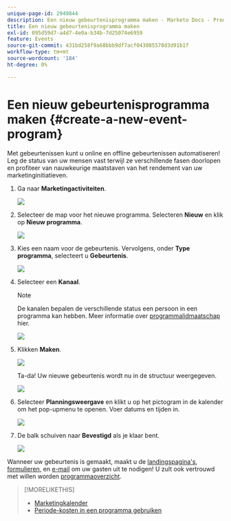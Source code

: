 ```yaml
---
unique-page-id: 2949844
description: Een nieuw gebeurtenisprogramma maken - Marketo Docs - Productdocumentatie
title: Een nieuw gebeurtenisprogramma maken
exl-id: 095d59d7-a4d7-4e0a-b34b-7d25074e6959
feature: Events
source-git-commit: 431bd258f9a68bbb9df7acf043085578d3d91b1f
workflow-type: tm+mt
source-wordcount: '184'
ht-degree: 0%

---
```


# Een nieuw gebeurtenisprogramma maken {#create-a-new-event-program}

Met gebeurtenissen kunt u online en offline gebeurtenissen automatiseren! Leg de status van uw mensen vast terwijl ze verschillende fasen doorlopen en profiteer van nauwkeurige maatstaven van het rendement van uw marketinginitiatieven.

1. Ga naar **Marketingactiviteiten**.

   ![](assets/ma.png)

1. Selecteer de map voor het nieuwe programma. Selecteren **Nieuw** en klik op **Nieuw programma**.

   ![](assets/image2015-2-26-14-3a24-3a30.png)

1. Kies een naam voor de gebeurtenis. Vervolgens, onder **Type programma**, selecteert u **Gebeurtenis**.

   ![](assets/image2015-2-26-14-3a26-3a6.png)

1. Selecteer een **Kanaal**.

   >[!NOTE]
   >
   >De kanalen bepalen de verschillende status een persoon in een programma kan hebben. Meer informatie over [programmalidmaatschap](/help/marketo/product-docs/core-marketo-concepts/programs/creating-programs/understanding-program-membership.md) hier.

   ![](assets/image2015-2-26-14-3a29-3a3.png)

1. Klikken **Maken**.

   ![](assets/image2015-2-26-14-3a33-3a17.png)

   Ta-da! Uw nieuwe gebeurtenis wordt nu in de structuur weergegeven.

   ![](assets/image2015-2-26-14-3a34-3a33.png)

1. Selecteer **Planningsweergave** en klikt u op het pictogram in de kalender om het pop-upmenu te openen. Voer datums en tijden in.

   ![](assets/image2016-3-25-14-3a17-3a33.png)

1. De balk schuiven naar **Bevestigd** als je klaar bent.

   ![](assets/image2016-3-25-14-3a18-3a13.png)

Wanneer uw gebeurtenis is gemaakt, maakt u de [landingspagina&#39;s](/help/marketo/product-docs/demand-generation/landing-pages/free-form-landing-pages/create-a-free-form-landing-page.md), [formulieren](/help/marketo/product-docs/demand-generation/forms/creating-a-form/create-a-form.md), en [e-mail](/help/marketo/product-docs/email-marketing/email-programs/creating-an-email-program/create-an-email-program.md) om uw gasten uit te nodigen! U zult ook vertrouwd met willen worden [programmaoverzicht](https://docs.marketo.com/display/docs/program+schedule+view).

>[!MORELIKETHIS]
>
>* [Marketingkalender](/help/marketo/product-docs/core-marketo-concepts/marketing-calendar/understanding-the-calendar/navigating-the-marketing-calendar.md)
>* [Periode-kosten in een programma gebruiken](/help/marketo/product-docs/core-marketo-concepts/programs/working-with-programs/using-period-costs-in-a-program.md)
